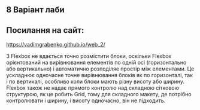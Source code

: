 ## 8 Варіант лаби
## Посилання на сайт:
https://vadimgrabenko.github.io/web_2/



З Flexbox не вдається точно розмістити блоки, оскільки Flexbox орієнтований на вирівнювання елементів по одній осі (горизонтально або вертикально) і автоматично розподіляє простір між елементами. Це ускладнює одночасне точне вирівнювання блоків як по горизонталі, так і по вертикалі, особливо коли блоки мають різну висоту або ширину. Flexbox також не надає прямого контролю над складною сітковою структурою, як це робить Grid, тому для складного макету, де потрібно контролювати і ширину, і висоту одночасно, він не підходить.
